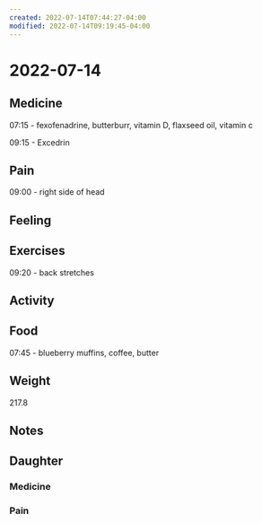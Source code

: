 ```yaml
---
created: 2022-07-14T07:44:27-04:00
modified: 2022-07-14T09:19:45-04:00
---
```


# 2022-07-14

## Medicine

07:15 - fexofenadrine, butterburr, vitamin D, flaxseed oil, vitamin c 

09:15 - Excedrin 

## Pain

09:00 - right side of head


## Feeling


## Exercises

09:20 - back stretches 

## Activity


## Food

07:45 - blueberry muffins, coffee, butter 


## Weight

217.8

## Notes


## Daughter


### Medicine


### Pain
